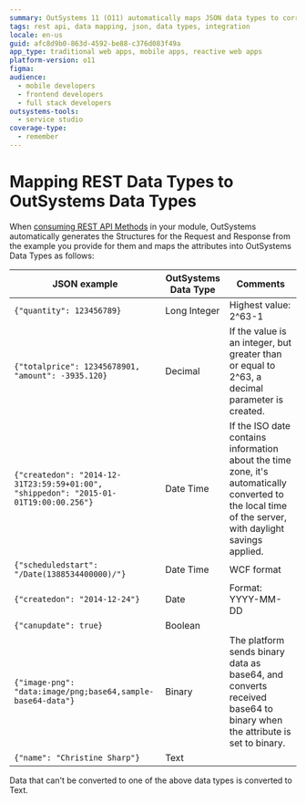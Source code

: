 ```yaml
---
summary: OutSystems 11 (O11) automatically maps JSON data types to corresponding OutSystems data types when consuming REST API methods.
tags: rest api, data mapping, json, data types, integration
locale: en-us
guid: afc8d9b0-863d-4592-be88-c376d083f49a
app_type: traditional web apps, mobile apps, reactive web apps
platform-version: o11
figma:
audience:
  - mobile developers
  - frontend developers
  - full stack developers
outsystems-tools:
  - service studio
coverage-type:
  - remember
---
```


# Mapping REST Data Types to OutSystems Data Types

When [consuming REST API Methods](<../../../../integration-with-systems/rest/consume-rest-apis/consume-a-rest-api.md>) in your module, OutSystems automatically generates the Structures for the Request and Response from the example you provide for them and maps the attributes into OutSystems Data Types as follows:

| JSON example                                                                         | OutSystems Data Type | Comments                                                                                                                                                |
| ------------------------------------------------------------------------------------ | -------------------- | ------------------------------------------------------------------------------------------------------------------------------------------------------- |
| `{"quantity": 123456789}`                                                            | Long Integer         | Highest value: 2^63-1                                                                                                                                   |
| `{"totalprice": 12345678901, "amount": -3935.120}`                                   | Decimal              | If the value is an integer, but greater than or equal to 2^63, a decimal parameter is created.                                                          |
| `{"createdon": "2014-12-31T23:59:59+01:00", "shippedon": "2015-01-01T19:00:00.256"}` | Date Time            | If the ISO date contains information about the time zone, it's automatically converted to the local time of the server, with daylight savings applied. |
| `{"scheduledstart": "/Date(1388534400000)/"}`                                        | Date Time            | WCF format                                                                                                                                              |
| `{"createdon": "2014-12-24"}`                                                        | Date                 | Format: YYYY-MM-DD                                                                                                                                      |
| `{"canupdate": true}`                                                                | Boolean              |                                                                                                                                                         |
| `{"image-png": "data:image/png;base64,sample-base64-data"}`                          | Binary               | The platform sends binary data as base64, and converts received base64 to binary when the attribute is set to binary.                                       |
| `{"name": "Christine Sharp"}`                                                        | Text                 |

Data that can't be converted to one of the above data types is converted to
Text.
